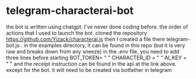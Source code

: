 # telegram-characterai-bot
the bot is written using chatgpt. I've never done coding before.
the order of actions that I used to launch the bot.
cloned the repository https://github.com/Yizack/characterai.js
then I created a file there telegram-bot.js . in the examples directory, it can be found in this repo (but it is very raw and breaks down from any sneeze)
in the .env file, you need to add three lines before starting 
BOT_TOKEN= " "
CHARACTER_ID = " "
AI_KEY = " " 
and the receipt instruction can be found in the api at the link above. except for the bot. it will need to be created via botfather in telegram
